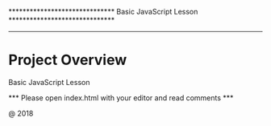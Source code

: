 ****************************** Basic JavaScript Lesson ******************************
***********************************************************************************************

# Project Overview
Basic JavaScript Lesson

*** Please open index.html with your editor and read comments ***

@ 2018 
